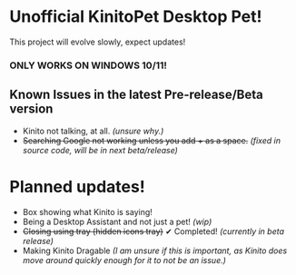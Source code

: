 # Unofficial KinitoPet Desktop Pet!
This project will evolve slowly, expect updates!

### ONLY WORKS ON WINDOWS 10/11!

## Known Issues in the latest Pre-release/Beta version
* Kinito not talking, at all. *(unsure why.)*
* ~~Searching Google not working unless you add + as a space.~~ *(fixed in source code, will be in next beta/release)*


# Planned updates!
* Box showing what Kinito is saying!
* Being a Desktop Assistant and not just a pet! *(wip)*
* ~~Closing using tray (hidden icons tray)~~ ✔ Completed! *(currently in beta release)*
* Making Kinito Dragable *(I am unsure if this is important, as Kinito does move around quickly enough for it to not be an issue.)*

